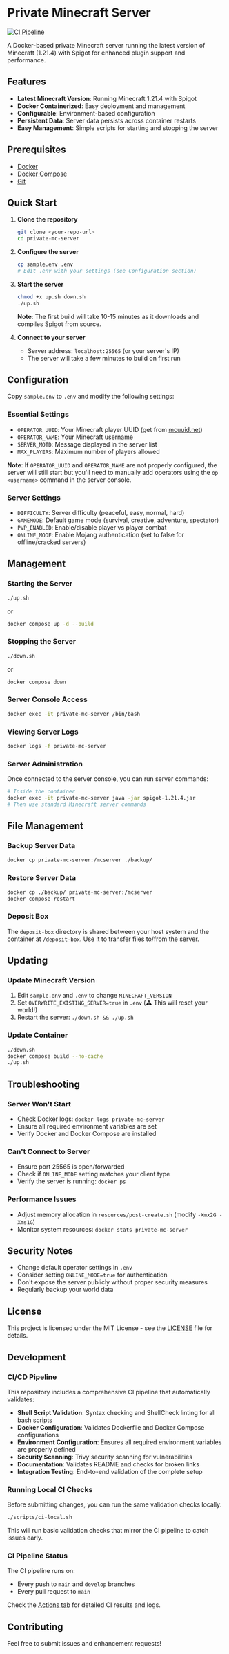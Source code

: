 # Private Minecraft Server

[![CI Pipeline](https://github.com/dmccoystephenson/private-mc-server/workflows/CI%20Pipeline/badge.svg)](https://github.com/dmccoystephenson/private-mc-server/actions)

A Docker-based private Minecraft server running the latest version of Minecraft (1.21.4) with Spigot for enhanced plugin support and performance.

## Features

- **Latest Minecraft Version**: Running Minecraft 1.21.4 with Spigot
- **Docker Containerized**: Easy deployment and management
- **Configurable**: Environment-based configuration
- **Persistent Data**: Server data persists across container restarts
- **Easy Management**: Simple scripts for starting and stopping the server

## Prerequisites

- [Docker](https://docs.docker.com/get-docker/)
- [Docker Compose](https://docs.docker.com/compose/install/)
- [Git](https://git-scm.com/downloads)

## Quick Start

1. **Clone the repository**
   ```bash
   git clone <your-repo-url>
   cd private-mc-server
   ```

2. **Configure the server**
   ```bash
   cp sample.env .env
   # Edit .env with your settings (see Configuration section)
   ```

3. **Start the server**
   ```bash
   chmod +x up.sh down.sh
   ./up.sh
   ```
   
   **Note**: The first build will take 10-15 minutes as it downloads and compiles Spigot from source.

4. **Connect to your server**
   - Server address: `localhost:25565` (or your server's IP)
   - The server will take a few minutes to build on first run

## Configuration

Copy `sample.env` to `.env` and modify the following settings:

### Essential Settings
- `OPERATOR_UUID`: Your Minecraft player UUID (get from [mcuuid.net](https://mcuuid.net/))
- `OPERATOR_NAME`: Your Minecraft username
- `SERVER_MOTD`: Message displayed in the server list
- `MAX_PLAYERS`: Maximum number of players allowed

**Note**: If `OPERATOR_UUID` and `OPERATOR_NAME` are not properly configured, the server will still start but you'll need to manually add operators using the `op <username>` command in the server console.

### Server Settings
- `DIFFICULTY`: Server difficulty (peaceful, easy, normal, hard)
- `GAMEMODE`: Default game mode (survival, creative, adventure, spectator)
- `PVP_ENABLED`: Enable/disable player vs player combat
- `ONLINE_MODE`: Enable Mojang authentication (set to false for offline/cracked servers)

## Management

### Starting the Server
```bash
./up.sh
```
or
```bash
docker compose up -d --build
```

### Stopping the Server
```bash
./down.sh
```
or
```bash
docker compose down
```

### Server Console Access
```bash
docker exec -it private-mc-server /bin/bash
```

### Viewing Server Logs
```bash
docker logs -f private-mc-server
```

### Server Administration
Once connected to the server console, you can run server commands:
```bash
# Inside the container
docker exec -it private-mc-server java -jar spigot-1.21.4.jar
# Then use standard Minecraft server commands
```

## File Management

### Backup Server Data
```bash
docker cp private-mc-server:/mcserver ./backup/
```

### Restore Server Data
```bash
docker cp ./backup/ private-mc-server:/mcserver
docker compose restart
```

### Deposit Box
The `deposit-box` directory is shared between your host system and the container at `/deposit-box`. Use it to transfer files to/from the server.

## Updating

### Update Minecraft Version
1. Edit `sample.env` and `.env` to change `MINECRAFT_VERSION`
2. Set `OVERWRITE_EXISTING_SERVER=true` in `.env` (⚠️ This will reset your world!)
3. Restart the server: `./down.sh && ./up.sh`

### Update Container
```bash
./down.sh
docker compose build --no-cache
./up.sh
```

## Troubleshooting

### Server Won't Start
- Check Docker logs: `docker logs private-mc-server`
- Ensure all required environment variables are set
- Verify Docker and Docker Compose are installed

### Can't Connect to Server
- Ensure port 25565 is open/forwarded
- Check if `ONLINE_MODE` setting matches your client type
- Verify the server is running: `docker ps`

### Performance Issues
- Adjust memory allocation in `resources/post-create.sh` (modify `-Xmx2G -Xms1G`)
- Monitor system resources: `docker stats private-mc-server`

## Security Notes

- Change default operator settings in `.env`
- Consider setting `ONLINE_MODE=true` for authentication
- Don't expose the server publicly without proper security measures
- Regularly backup your world data

## License

This project is licensed under the MIT License - see the [LICENSE](LICENSE) file for details.

## Development

### CI/CD Pipeline

This repository includes a comprehensive CI pipeline that automatically validates:

- **Shell Script Validation**: Syntax checking and ShellCheck linting for all bash scripts
- **Docker Configuration**: Validates Dockerfile and Docker Compose configurations
- **Environment Configuration**: Ensures all required environment variables are properly defined
- **Security Scanning**: Trivy security scanning for vulnerabilities
- **Documentation**: Validates README and checks for broken links
- **Integration Testing**: End-to-end validation of the complete setup

### Running Local CI Checks

Before submitting changes, you can run the same validation checks locally:

```bash
./scripts/ci-local.sh
```

This will run basic validation checks that mirror the CI pipeline to catch issues early.

### CI Pipeline Status

The CI pipeline runs on:
- Every push to `main` and `develop` branches
- Every pull request to `main`

Check the [Actions tab](https://github.com/dmccoystephenson/private-mc-server/actions) for detailed CI results and logs.

## Contributing

Feel free to submit issues and enhancement requests!